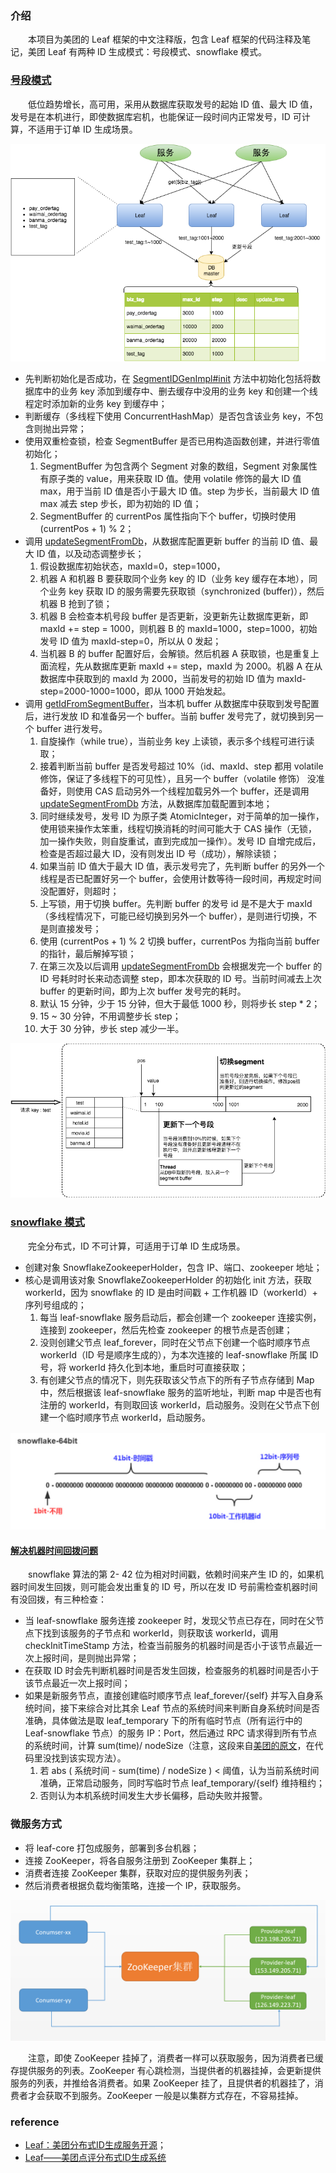 ### 介绍
　　本项目为美团的 Leaf 框架的中文注释版，包含 Leaf 框架的代码注释及笔记，美团 Leaf 有两种 ID 生成模式：号段模式、snowflake 模式。

### [号段模式](https://github.com/martin-1992/Leaf/blob/master/notes/%E5%8F%B7%E6%AE%B5%E6%A8%A1%E5%BC%8F/README.md)
　　低位趋势增长，高可用，采用从数据库获取发号的起始 ID 值、最大 ID 值，发号是在本机进行，即使数据库宕机，也能保证一段时间内正常发号，ID 可计算，不适用于订单 ID 生成场景。

![avatar](/notes/photo_2.png)
  
- 先判断初始化是否成功，在 [SegmentIDGenImpl#init](https://github.com/martin-1992/Leaf/blob/master/notes/%E5%8F%B7%E6%AE%B5%E6%A8%A1%E5%BC%8F/SegmentIDGenImpl%23init.md) 方法中初始化包括将数据库中的业务 key 添加到缓存中、删去缓存中没用的业务 key 和创建一个线程定时添加新的业务 key 到缓存中；
- 判断缓存（多线程下使用 ConcurrentHashMap）是否包含该业务 key，不包含则抛出异常；
- 使用双重检查锁，检查 SegmentBuffer 是否已用构造函数创建，并进行零值初始化；
  1. SegmentBuffer 为包含两个 Segment 对象的数组，Segment 对象属性有原子类的 value，用来获取 ID 值。使用 volatile 修饰的最大 ID 值 max，用于当前 ID 值是否小于最大 ID 值。step 为步长，当前最大 ID 值 max 减去 step 步长，即为初始的 ID 值；
  2. SegmentBuffer 的 currentPos 属性指向下个 buffer，切换时使用 (currentPos + 1) % 2；
- 调用 [updateSegmentFromDb](https://github.com/martin-1992/Leaf/blob/master/notes/%E5%8F%B7%E6%AE%B5%E6%A8%A1%E5%BC%8F/SegmentIDGenImpl%23updateSegmentFromDb.md)，从数据库配置更新 buffer 的当前 ID 值、最大 ID 值，以及动态调整步长；
  1. 假设数据库初始状态，maxId=0，step=1000，
  2. 机器 A 和机器 B 要获取同个业务 key 的 ID（业务 key 缓存在本地），同个业务 key 获取 ID 的服务需要先获取锁（synchronized (buffer)），然后机器 B 抢到了锁；
  3. 机器 B 会检查本机号段 buffer 是否更新，没更新先让数据库更新，即 maxId += step = 1000，则机器 B 的 maxId=1000，step=1000，初始发号 ID 值为 maxId-step=0，所以从 0 发起；
  4. 当机器 B 的 buffer 配置好后，会解锁。然后机器 A 获取锁，也是重复上面流程，先从数据库更新 maxId += step，maxId 为 2000。机器 A 在从数据库中获取到的 maxId 为 2000，当前发号的初始 ID 值为 maxId-step=2000-1000=1000，即从 1000 开始发起。
- 调用 [getIdFromSegmentBuffer](https://github.com/martin-1992/Leaf/blob/master/notes/%E5%8F%B7%E6%AE%B5%E6%A8%A1%E5%BC%8F/SegmentIDGenImpl%23getIdFromSegmentBuffer.md)，当本机 buffer 从数据库中获取到发号配置后，进行发放 ID 和准备另一个 buffer。当前 buffer 发号完了，就切换到另一个 buffer 进行发号。
  1. 自旋操作（while true），当前业务 key 上读锁，表示多个线程可进行读取；
  2. 接着判断当前 buffer 是否发号超过 10%（id、maxId、step 都用 volatile 修饰，保证了多线程下的可见性），且另一个 buffer（volatile 修饰） 没准备好，则使用 CAS 启动另外一个线程加载另外一个 buffer，还是调用 [updateSegmentFromDb](https://github.com/martin-1992/Leaf/blob/master/notes/%E5%8F%B7%E6%AE%B5%E6%A8%A1%E5%BC%8F/SegmentIDGenImpl%23updateSegmentFromDb.md) 方法，从数据库加载配置到本地；
  3. 同时继续发号，发号 ID 为原子类 AtomicInteger，对于简单的加一操作，使用锁来操作太笨重，线程切换消耗的时间可能大于 CAS 操作（无锁，加一操作失败，则自旋重试，直到完成加一操作）。发号 ID 自增完成后，检查是否超过最大 ID，没有则发出 ID 号（成功），解除读锁；
  4. 如果当前 ID 值大于最大 ID 值，表示发号完了，先判断 buffer 的另外一个线程是否已配置好另一个 buffer，会使用计数等待一段时间，再规定时间没配置好，则超时；
  5. 上写锁，用于切换 buffer。先判断 buffer 的发号 id 是不是大于 maxId（多线程情况下，可能已经切换到另外一个 buffer），是则进行切换，不是则直接发号；
  6. 使用 (currentPos + 1) % 2 切换 buffer，currentPos 为指向当前 buffer 的指针，最后解掉写锁；
  7. 在第三次及以后调用 [updateSegmentFromDb](https://github.com/martin-1992/Leaf/blob/master/notes/%E5%8F%B7%E6%AE%B5%E6%A8%A1%E5%BC%8F/SegmentIDGenImpl%23updateSegmentFromDb.md) 会根据发完一个 buffer 的 ID 号耗时时长来动态调整 step，即本次获取的 ID 号。当前时间减去上次 buffer 的更新时间，即为上次 buffer 发号完的耗时。
    1. 默认 15 分钟，少于 15 分钟，但大于最低 1000 秒，则将步长 step * 2；
    2. 15 ~ 30 分钟，不用调整步长 step；
    3. 大于 30 分钟，步长 step 减少一半。

![avatar](/notes/photo_1.png)

### [snowflake 模式](https://github.com/martin-1992/Leaf/blob/master/notes/snowflake/README.md)
　　完全分布式，ID 不可计算，可适用于订单 ID 生成场景。<br />

- 创建对象 SnowflakeZookeeperHolder，包含 IP、端口、zookeeper 地址；
- 核心是调用该对象 SnowflakeZookeeperHolder 的初始化 init 方法，获取 workerId，因为 snowflake 的 ID 是由时间戳 + 工作机器 ID（workerId）+ 序列号组成的；
    1. 每当 leaf-snowflake 服务启动后，都会创建一个 zookeeper 连接实例，连接到 zookeeper，然后先检查 zookeeper 的根节点是否创建；
    2. 没则创建父节点 leaf_forever，同时在父节点下创建一个临时顺序节点 workerId（ID 号是顺序生成的），为本次连接的 leaf-snowflake 所属 ID 号，将 workerId 持久化到本地，重启时可直接获取；
    3. 有创建父节点的情况下，则先获取该父节点下的所有子节点存储到 Map 中，然后根据该 leaf-snowflake 服务的监听地址，判断 map 中是否也有注册的 workerId，有则取回该 workerId，启动服务。没则在父节点下创建一个临时顺序节点 workerId，启动服务。

![avatar](/notes/photo_4.png)

#### [解决机器时间回拨问题](https://github.com/martin-1992/Leaf/blob/master/notes/snowflake/%E8%A7%A3%E5%86%B3%E6%9C%BA%E5%99%A8%E6%97%B6%E9%97%B4%E5%9B%9E%E6%8B%A8%E9%97%AE%E9%A2%98.md)
　　snowflake 算法的第 2- 42 位为相对时间戳，依赖时间来产生 ID 的，如果机器时间发生回拨，则可能会发出重复的 ID 号，所以在发 ID 号前需检查机器时间有没回拨，有三种检查：

- 当 leaf-snowflake 服务连接 zookeeper 时，发现父节点已存在，同时在父节点下找到该服务的子节点和 workerId，则获取该 workerId，调用 checkInitTimeStamp 方法，检查当前服务的机器时间是否小于该节点最近一次上报时间，是则抛出异常；
- 在获取 ID 时会先判断机器时间是否发生回拨，检查服务的机器时间是否小于该节点最近一次上报时间；
- 如果是新服务节点，直接创建临时顺序节点 leaf_forever/{self} 并写入自身系统时间，接下来综合对比其余 Leaf 节点的系统时间来判断自身系统时间是否准确，具体做法是取 leaf_temporary 下的所有临时节点（所有运行中的 Leaf-snowflake 节点）的服务 IP：Port，然后通过 RPC 请求得到所有节点的系统时间，计算 sum(time)/ nodeSize（注意，这段来自[美团的原文](https://tech.meituan.com/2017/04/21/mt-leaf.html)，在代码里没找到该实现方法）。
    1. 若 abs ( 系统时间 - sum(time) / nodeSize ) < 阈值，认为当前系统时间准确，正常启动服务，同时写临时节点 leaf_temporary/{self} 维持租约；
    2. 否则认为本机系统时间发生大步长偏移，启动失败并报警。
 
 ### 微服务方式
 
 - 将 leaf-core 打包成服务，部署到多台机器；
 - 连接 ZooKeeper，将各自服务注册到 ZooKeeper 集群上；
 - 消费者连接 ZooKeeper 集群，获取对应的提供服务列表；
 - 然后消费者根据负载均衡策略，连接一个 IP，获取服务。
 
 ![avatar](/notes/photo_3.png)
 
 　　注意，即使 ZooKeeper 挂掉了，消费者一样可以获取服务，因为消费者已缓存提供服务的列表。ZooKeeper 有心跳检测，当提供者的机器挂掉，会更新提供服务的列表，并推给各消费者。如果 ZooKeeper 挂了，且提供者的机器挂了，消费者才会获取不到服务。ZooKeeper 一般是以集群方式存在，不容易挂掉。

### reference

- [Leaf：美团分布式ID生成服务开源](https://tech.meituan.com/2019/03/07/open-source-project-leaf.html)；
- [Leaf——美团点评分布式ID生成系统](https://tech.meituan.com/2017/04/21/mt-leaf.html)
